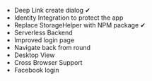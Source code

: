 * Deep Link create dialog ✔
* Identity Integration to protect the app
* Replace StorageHelper with NPM package ✔
* Serverless Backend
* Improved login page
* Navigate back from round
* Desktop View
* Cross Browser Support
* Facebook login